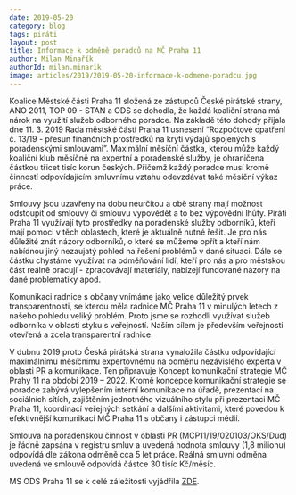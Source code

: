 ```yaml
---
date: 2019-05-20
category: blog
tags: piráti
layout: post
title: Informace k odměně poradců na MČ Praha 11
author: Milan Minařík
authorId: milan.minarik
image: articles/2019/2019-05-20-informace-k-odmene-poradcu.jpg
---
```


Koalice Městské části Praha 11 složená ze zástupců České pirátské strany, ANO 2011, TOP 09 - STAN a ODS se dohodla, že každá koaliční strana má nárok na využití služeb odborného poradce. Na základě této dohody přijala dne 11. 3. 2019 Rada městské části Praha 11 usnesení “Rozpočtové opatření č. 13/19 - přesun finančních prostředků na krytí výdajů spojených s poradenskými smlouvami”. Maximální měsíční částka, kterou může každý koaliční klub měsíčně na expertní a poradenské služby, je ohraničena částkou třicet tisíc korun českých. Přičemž každý  poradce musí kromě činností odpovídajícím smluvnímu vztahu odevzdávat také měsíční výkaz práce.

Smlouvy jsou uzavřeny na dobu neurčitou a obě strany mají možnost odstoupit od smlouvy či smlouvu vypovědět a to bez výpovědní lhůty.  Piráti Praha 11 využívají tyto prostředky na poradenské služby odborníků, kteří mají pomoci v těch oblastech, které je aktuálně nutné řešit. Je pro nás důležité znát názory odborníků, o které se můžeme opřít a kteří nám nabídnou jiný nezaujatý pohled na řešení problémů v dané situaci. Dále se částku chystáme využívat na odměňování lidí, kteří pro nás a pro městskou část reálně pracují - zpracovávají materiály, nabízejí fundované názory na dané problematiky apod.

Komunikaci radnice s občany vnímáme jako velice důležitý prvek transparentnosti, se kterou měla radnice MČ Praha 11 v minulých letech z našeho pohledu veliký problém. Proto jsme se rozhodli využívat služeb odborníka v oblasti styku s veřejností. Naším cílem je především veřejnosti otevřená a zcela transparentní radnice.

V dubnu 2019 proto Česká pirátská strana vynaložila částku odpovídající maximálnímu měsíčnímu expertovnému na odměnu nezávislého experta v oblasti PR a komunikace. Ten připravuje Koncept komunikační strategie MČ Prahy 11 na období 2019 – 2022. Kromě koncepce komunikační strategie se poradce zabývá vylepšením interní komunikace na úřadě, prezentací na sociálních sítích, zajištěním jednotného vizuálního stylu při prezentaci MČ Praha 11, koordinací veřejných setkání a dalšími aktivitami, které povedou k efektivnější komunikaci MČ Praha 11 s občany i zástupci médií. 

Smlouva na poradenskou činnost v oblasti PR (MCP11/19/020103/OKS/Dud) je řádně zapsána v registru smluv a uvedená hodnota smlouvy (1,8 milionu) odpovídá dle zákona odměně cca 5 let práce. Reálná smluvní odměna uvedená ve smlouvě odpovídá částce 30 tisíc Kč/měsíc.





MS ODS Praha 11 se k celé záležitosti vyjádřila [ZDE](https://www.facebook.com/odspraha11/photos/a.147032495333663/2238315916205300/?type=3&comment_id=2243078029062422&reply_comment_id=2243496982353860&comment_tracking=%7B%22tn%22%3A%22R%22%7D).
